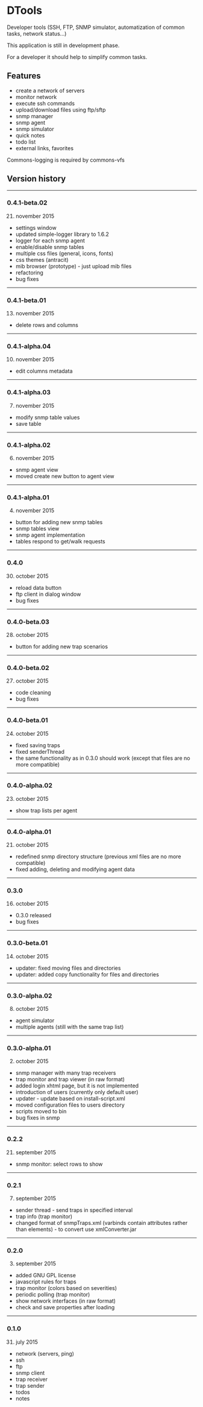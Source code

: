 # DTools
Developer tools (SSH, FTP, SNMP simulator, automatization of common tasks, network status...)

This application is still in development phase.

For a developer it should help to simplify common tasks.

## Features

- create a network of servers
- monitor network
- execute ssh commands
- upload/download files using ftp/sftp
- snmp manager
- snmp agent
- snmp simulator
- quick notes
- todo list
- external links, favorites



Commons-logging is required by commons-vfs


## Version history

-----------------------------------------------------------
### 0.4.1-beta.02

21. november 2015

- settings window
- updated simple-logger library to 1.6.2
- logger for each snmp agent
- enable/disable snmp tables
- multiple css files (general, icons, fonts)
- css themes (antracit)
- mib browser (prototype) - just upload mib files
- refactoring
- bug fixes

-----------------------------------------------------------
### 0.4.1-beta.01

13. november 2015

- delete rows and columns

-----------------------------------------------------------

### 0.4.1-alpha.04

10. november 2015

- edit columns metadata

-----------------------------------------------------------
### 0.4.1-alpha.03

7. november 2015

- modify snmp table values
- save table

-----------------------------------------------------------

### 0.4.1-alpha.02

6. november 2015

- snmp agent view
- moved create new button to agent view

-----------------------------------------------------------
### 0.4.1-alpha.01

4. november 2015

- button for adding new snmp tables
- snmp tables view
- snmp agent implementation
- tables respond to get/walk requests

-----------------------------------------------------------

### 0.4.0

30. october 2015

- reload data button
- ftp client in dialog window
- bug fixes

-----------------------------------------------------------

### 0.4.0-beta.03

28. october 2015

- button for adding new trap scenarios

-----------------------------------------------------------

### 0.4.0-beta.02

27. october 2015

- code cleaning
- bug fixes

-----------------------------------------------------------

### 0.4.0-beta.01

24. october 2015

- fixed saving traps
- fixed senderThread
- the same functionality as in 0.3.0 should work (except that files are no more compatible)

-----------------------------------------------------------

### 0.4.0-alpha.02

23. october 2015

- show trap lists per agent

-----------------------------------------------------------

### 0.4.0-alpha.01

21. october 2015

- redefined snmp directory structure (previous xml files are no more compatible)
- fixed adding, deleting and modifying agent data

-----------------------------------------------------------

### 0.3.0

16. october 2015

- 0.3.0 released
- bug fixes

-----------------------------------------------------------

### 0.3.0-beta.01

14. october 2015

- updater: fixed moving files and directories
- updater: added copy functionality for files and directories

-----------------------------------------------------------
### 0.3.0-alpha.02

8. october 2015

- agent simulator
- multiple agents (still with the same trap list)

-----------------------------------------------------------

### 0.3.0-alpha.01

02. october 2015

- snmp manager with many trap receivers
- trap monitor and trap viewer (in raw format)
- added login xhtml page, but it is not implemented
- introduction of users (currently only default user)
- updater - update based on install-script.xml
- moved configuration files to users directory
- scripts moved to bin
- bug fixes in snmp

-----------------------------------------------------------

### 0.2.2

21. september 2015

- snmp monitor: select rows to show

-----------------------------------------------------------

### 0.2.1

07. september 2015

- sender thread - send traps in specified interval
- trap info (trap monitor)
- changed format of snmpTraps.xml (varbinds contain attributes rather than elements) - to convert use xmlConverter.jar

-----------------------------------------------------------

### 0.2.0

03. september 2015

- added GNU GPL license
- javascript rules for traps
- trap monitor (colors based on severities)
- periodic polling (trap monitor)
- show network interfaces (in raw format)
- check and save properties after loading

-----------------------------------------------------------

### 0.1.0

31. july 2015

- network (servers, ping)
- ssh
- ftp
- snmp client
- trap receiver
- trap sender
- todos
- notes


